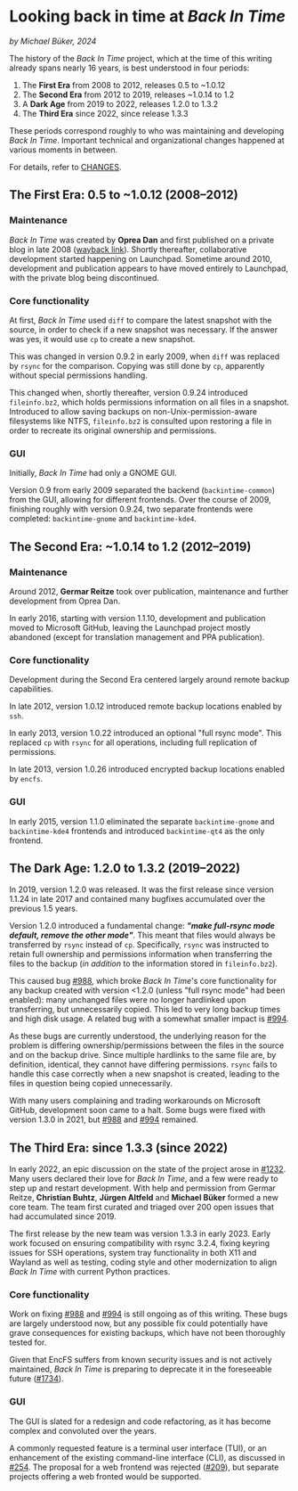 <!--
SPDX-FileCopyrightText: © 2024 Michael Büker

SPDX-License-Identifier: GPL-2.0-or-later

This file is part of the program "Back In Time" which is released under GNU
General Public License v2 (GPLv2). See LICENSES directory or go to
<https://spdx.org/licenses/GPL-2.0-or-later.html>
-->
# Looking back in time at _Back In Time_

*by Michael Büker, 2024*

The history of the _Back In Time_ project, which at the time of this writing already spans nearly 16 years, is best understood in four periods:

1. The **First Era** from 2008 to 2012, releases 0.5 to ~1.0.12
2. The **Second Era** from 2012 to 2019, releases ~1.0.14 to 1.2
3. A **Dark Age** from 2019 to 2022, releases 1.2.0 to 1.3.2
4. The **Third Era** since 2022, since release 1.3.3

These periods correspond roughly to who was maintaining and developing _Back In Time_. Important technical and organizational changes happened at various moments in between.

For details, refer to [CHANGES](CHANGES).

## The First Era: 0.5 to ~1.0.12 (2008–2012)

### Maintenance

_Back In Time_ was created by **Oprea Dan** and first published on a private blog in late 2008 ([wayback link](https://web.archive.org/web/20081014041759/http://www.le-web.org/2008/10/03/back-in-time-version-05/)). Shortly thereafter, collaborative development started happening on Launchpad. Sometime around 2010, development and publication appears to have moved entirely to Launchpad, with the private blog being discontinued.

### Core functionality

At first, _Back In Time_ used `diff` to compare the latest snapshot with the source, in order to check if a new snapshot was necessary. If the answer was yes, it would use `cp` to create a new snapshot.

This was changed in version 0.9.2 in early 2009, when `diff` was replaced by `rsync` for the comparison. Copying was still done by `cp`, apparently without special permissions handling.

This changed when, shortly thereafter, version 0.9.24 introduced `fileinfo.bz2`, which holds permissions information on all files in a snapshot. Introduced to allow saving backups on non-Unix-permission-aware filesystems like NTFS, `fileinfo.bz2` is consulted upon restoring a file in order to recreate its original ownership and permissions.

### GUI

Initially, _Back In Time_ had only a GNOME GUI.

Version 0.9 from early 2009 separated the backend (`backintime-common`) from the GUI, allowing for different frontends. Over the course of 2009, finishing roughly with version 0.9.24, two separate frontends were completed: `backintime-gnome` and `backintime-kde4`.

## The Second Era: ~1.0.14 to 1.2 (2012–2019)

### Maintenance

Around 2012, **Germar Reitze** took over publication, maintenance and further development from Oprea Dan.

In early 2016, starting with version 1.1.10, development and publication moved to Microsoft GitHub, leaving the Launchpad project mostly abandoned (except for translation management and PPA publication).

### Core functionality
Development during the Second Era centered largely around remote backup capabilities.

In late 2012, version 1.0.12 introduced remote backup locations enabled by `ssh`.

In early 2013, version 1.0.22 introduced an optional "full rsync mode". This replaced `cp` with `rsync` for all operations, including full replication of permissions.

In late 2013, version 1.0.26 introduced encrypted backup locations enabled by `encfs`.

### GUI

In early 2015, version 1.1.0 eliminated the separate `backintime-gnome` and `backintime-kde4` frontends and introduced `backintime-qt4` as the only frontend.

## The Dark Age: 1.2.0 to 1.3.2 (2019–2022)
In 2019, version 1.2.0 was released. It was the first release since version 1.1.24 in late 2017 and contained many bugfixes accumulated over the previous 1.5 years.

Version 1.2.0 introduced a fundamental change: ***"make full-rsync mode default, remove the other mode"***. This meant that files would always be transferred by `rsync` instead of `cp`. Specifically, `rsync` was instructed to retain full ownership and permissions information when transferring the files to the backup (*in addition* to the information stored in `fileinfo.bz2`).

This caused bug [#988](https://github.com/bit-team/backintime/issues/988), which broke _Back In Time_'s core functionality for any backup created with version <1.2.0 (unless "full rsync mode" had been enabled): many unchanged files were no longer hardlinked upon transferring, but unnecessarily copied. This led to very long backup times and high disk usage. A related bug with a somewhat smaller impact is [#994](https://github.com/bit-team/backintime/issues/994).

As these bugs are currently understood, the underlying reason for the problem is differing ownership/permissions between the files in the source and on the backup drive. Since multiple hardlinks to the same file are, by definition, identical, they cannot have differing permissions. `rsync` fails to handle this case correctly when a new snapshot is created, leading to the files in question being copied unnecessarily.

With many users complaining and trading workarounds on Microsoft GitHub, development soon came to a halt. Some bugs were fixed with version 1.3.0 in 2021, but [#988](https://github.com/bit-team/backintime/issues/988) and [#994](https://github.com/bit-team/backintime/issues/994) remained.

## The Third Era: since 1.3.3 (since 2022)

In early 2022, an epic discussion on the state of the project arose in [#1232](https://github.com/bit-team/backintime/issues/1232). Many users declared their love for _Back In Time_, and a few were ready to step up and restart development. With help and permission from Germar Reitze, **Christian Buhtz**, **Jürgen Altfeld** and **Michael Büker** formed a new core team. The team first curated and triaged over 200 open issues that had accumulated since 2019.

The first release by the new team was version 1.3.3 in early 2023. Early work focused on ensuring compatibility with rsync 3.2.4, fixing keyring issues for SSH operations, system tray functionality in both X11 and Wayland as well as testing, coding style and other modernization to align _Back In Time_ with current Python practices.

### Core functionality

Work on fixing [#988](https://github.com/bit-team/backintime/issues/988) and [#994](https://github.com/bit-team/backintime/issues/994) is still ongoing as of this writing. These bugs are largely understood now, but any possible fix could potentially have grave consequences for existing backups, which have not been thoroughly tested for.

Given that EncFS suffers from known security issues and is not actively maintained, _Back In Time_ is preparing to deprecate it in the foreseeable future ([#1734](https://github.com/bit-team/backintime/issues/1734)).

### GUI

The GUI is slated for a redesign and code refactoring, as it has become complex and convoluted over the years.

A commonly requested feature is a terminal user interface (TUI), or an enhancement of the existing command-line interface (CLI), as discussed in [#254](https://github.com/bit-team/backintime/issues/254). The proposal for a web frontend was rejected ([#209](https://github.com/bit-team/backintime/issues/209)), but separate projects offering a web fronted would be supported.
